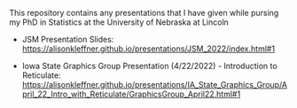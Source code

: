 This repository contains any presentations that I have given while pursing my PhD in Statistics at the University of Nebraska at Lincoln

+ JSM Presentation Slides: https://alisonkleffner.github.io/presentations/JSM_2022/index.html#1


+ Iowa State Graphics Group Presentation (4/22/2022) - Introduction to Reticulate: https://alisonkleffner.github.io/presentations/IA_State_Graphics_Group/April_22_Intro_with_Reticulate/GraphicsGroup_April22.html#1

